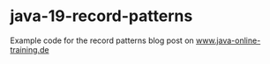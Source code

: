 # java-19-record-patterns
Example code for the record patterns blog post on www.java-online-training.de
